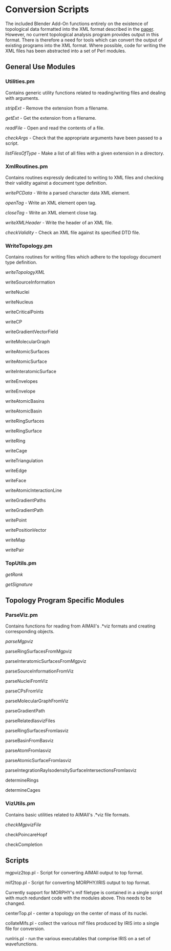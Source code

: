 # Conversion Scripts

The included Blender Add-On functions entirely on the existence of topological data formatted into the XML format described in the [paper](https://www.researchgate.net/publication/319407440_Rhorix_An_interface_between_quantum_chemical_topology_and_the_3D_graphics_program_blender).
However, no current topological analysis program provides output in this format.
There is therefore a need for tools which can convert the output of existing programs into the XML format.
Where possible, code for writing the XML files has been abstracted into a set of Perl modules.

## General Use Modules

### Utilities.pm
Contains generic utility functions related to reading/writing files and dealing with arguments.

*stripExt* - Remove the extension from a filename.

*getExt* - Get the extension from a filename.

*readFile* - Open and read the contents of a file.

*checkArgs* - Check that the appropriate arguments have been passed to a script.

*listFilesOfType* - Make a list of all files with a given extension in a directory.

### XmlRoutines.pm
Contains routines expressly dedicated to writing to XML files and checking their validity against a document type definition.

*writePCData* - Write a parsed character data XML element.

*openTag* - Write an XML element open tag.

*closeTag* - Write an XML element close tag.

*writeXMLHeader* - Write the header of an XML file.

*checkValidity* - Check an XML file against its specified DTD file.

### WriteTopology.pm
Contains routines for writing files which adhere to the topology document type definition.

*writeTopologyXML*

writeSourceInformation

writeNuclei

writeNucleus

writeCriticalPoints

writeCP

writeGradientVectorField

writeMolecularGraph

writeAtomicSurfaces

writeAtomicSurface

writeInteratomicSurface

writeEnvelopes

writeEnvelope

writeAtomicBasins

writeAtomicBasin

writeRingSurfaces

writeRingSurface

writeRing

writeCage

writeTriangulation

writeEdge

writeFace

writeAtomicInteractionLine

writeGradientPaths

writeGradientPath

writePoint

writePositionVector

writeMap

writePair

### TopUtils.pm

*getRank*

*getSignature*

## Topology Program Specific Modules

### ParseViz.pm
Contains functions for reading from AIMAll's .*viz formats and creating corresponding objects.

*parseMgpviz*

parseRingSurfacesFromMgpviz

parseInteratomicSurfacesFromMgpviz

parseSourceInformationFromViz

parseNucleiFromViz

parseCPsFromViz

parseMolecularGraphFromViz

parseGradientPath

parseRelatedIasvizFiles

parseRingSurfacesFromIasviz

parseBasinFromBasviz

parseAtomFromIasviz

parseAtomicSurfaceFromIasviz

parseIntegrationRayIsodensitySurfaceIntersectionsFromIasviz

determineRings

determineCages

### VizUtils.pm
Contains basic utilities related to AIMAll's .*viz file formats.

*checkMgpvizFile*

checkPoincareHopf

checkCompletion

## Scripts

mgpviz2top.pl - Script for converting AIMAll output to top format.

mif2top.pl - Script for converting MORPHY/IRIS output to top format.

Currently support for MORPHY's mif filetype is contained in a single script with much redundant code with the modules above.
This needs to be changed.

centerTop.pl - center a topology on the center of mass of its nuclei.

collateMifs.pl - collect the various mif files produced by IRIS into a single file for conversion.

runIris.pl - run the various executables that comprise IRIS on a set of wavefunctions.
